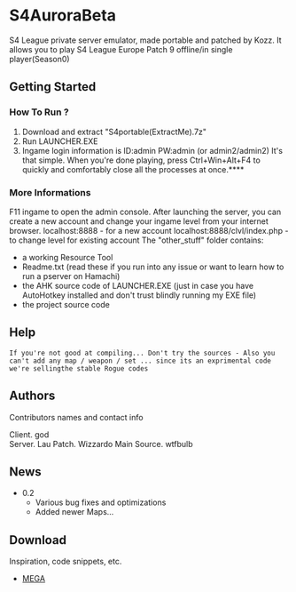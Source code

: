 # S4AuroraBeta
S4 League private server emulator, made portable and patched by Kozz. It allows you to play S4 League Europe Patch 9 offline/in single player(Season0)

## Getting Started

### How To Run ?
1. Download and extract "S4portable(ExtractMe).7z"
2. Run LAUNCHER.EXE
3. Ingame login information is ID:admin PW:admin (or admin2/admin2)
It's that simple. When you're done playing, press Ctrl+Win+Alt+F4 to quickly and comfortably close all the processes at once.****

### More Informations
F11 ingame to open the admin console.
After launching the server, you can create a new account and change your ingame level from your internet browser.
localhost:8888 - for a new account
localhost:8888/clvl/index.php - to change level for existing account
The "other_stuff" folder contains:
- a working Resource Tool
- Readme.txt (read these if you run into any issue or want to learn how to run a pserver on Hamachi)
- the AHK source code of LAUNCHER.EXE (just in case you have AutoHotkey installed and don't trust blindly running my EXE file)
- the project source code 
## Help

```
If you're not good at compiling... Don't try the sources - Also you can't add any map / weapon / set ... since its an exprimental code we're sellingthe stable Rogue codes 
```

## Authors

Contributors names and contact info

Client. god  
Server. Lau
Patch. Wizzardo
Main Source. wtfbulb


## News

* 0.2
    * Various bug fixes and optimizations
    * Added newer Maps...


## Download

Inspiration, code snippets, etc.
* [MEGA](uploading...)
